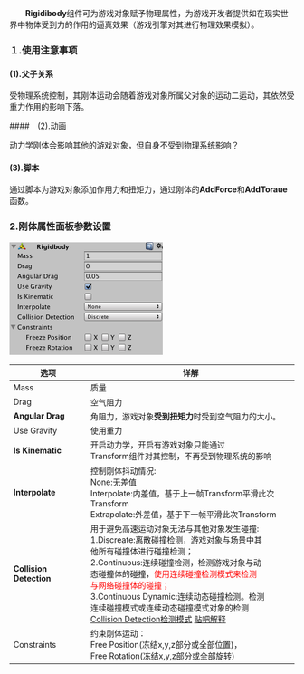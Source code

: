 　　**Rigidibody**组件可为游戏对象赋予物理属性，为游戏开发者提供如在现实世界中物体受到力的作用的逼真效果（游戏引擎对其进行物理效果模拟）。

### １.使用注意事项

#### (1).父子关系

受物理系统控制，其刚体运动会随着游戏对象所属父对象的运动二运动，其依然受重力作用的影响下落。

####　(2).动画

动力学刚体会影响其他的游戏对象，但自身不受到物理系统影响？

#### (3).脚本

通过脚本为游戏对象添加作用力和扭矩力，通过刚体的**AddForce**和**AddToraue**函数。



### 2.刚体属性面板参数设置



![img](./Resources/rigidbody_ins.png)

| 选项                    | 详解                                                         |
| ----------------------- | ------------------------------------------------------------ |
| Mass                    | 质量                                                         |
| Drag                    | 空气阻力                                                     |
| **Angular Drag**        | 角阻力，游戏对象**受到扭矩力**时受到空气阻力的大小。         |
| Use Gravity             | 使用重力                                                     |
| **Is Kinematic**        | 开启动力学，开启有游戏对象只能通过<br>Transform组件对其控制，不再受到物理系统的影响 |
| **Interpolate**         | 控制刚体抖动情况:<br>None:无差值<br>Interpolate:内差值，基于上一帧Transform平滑此次Transform<br>Extrapolate:外差值，基于下一帧平滑此次Transform |
| **Collision Detection** | 用于避免高速运动对象无法与其他对象发生碰撞:<br>1.Discreate:离散碰撞检测，游戏对象与场景中其<br>   他所有碰撞体进行碰撞检测；<br>2.Continuous:连续碰撞检测，检测游戏对象与动<br>   态碰撞体的碰撞，<font color=#ff0000>使用连续碰撞检测模式来检测<br>   与网络碰撞体的碰撞；</font><br>3.Continuous Dynamic:连续动态碰撞检测。检测<br>连续碰撞模式或连续动态碰撞模式对象的检测<br>[Collision Detection检测模式](https://blog.csdn.net/Ming991301630/article/details/77922493)  [贴吧解释](http://tieba.baidu.com/p/2741418294) |
| Constraints             | 约束刚体运动：<br>Free Position(冻结x,y,z部分或全部位置)，<br>Free Rotation(冻结x,y,z部分或全部旋转) |

